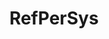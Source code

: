 ---
description: "RefPerSys (see http://refpersys.org/ ...) is an open source symbolic\
  \ artificial intelligence project (GPLv3+ licensed), for GNU/Linux only (actually\
  \ computers running some GNU/Linux system with a x86-64 processor) This is work\
  \ in progress... It should become a declarative programming language, some kind\
  \ of sophisticated expert system shell.\r\n\r\nRefPerSys is an acronym for REFlexive\
  \ PERsistent SYStem.\r\n\r\nIt is REFlexive, since the software should be capable\
  \ of introspection (with the help of the libbacktrace library)\r\n\r\nIt is PERsistent,\
  \ since the system is dumping most of its state at exit time, either in textual\
  \ files or in databases. At startup time, the memory heap is reloaded from that\
  \ state stored on disk.\r\n\r\nHence, in normal operation, the RefPerSys system\
  \ is continuously and organically growing.\r\n\r\nIt is a software SYStem, and a\
  \ dynamic one, since the system is generating more and more of its C++ source code.\
  \ The long term goal is of course to generate all the C++ source code of the system\
  \ from the persistent data.\r\n\r\nA major inspiration is the work of the late Jacques\
  \ Pitrat (1934-oct.2019). See e.g. his blog on http://bootstrappingartificialintelligence.fr/WordPress3/"
layout: stand
logo: stands/refpersys/logo.png
new_this_year: This is the first submission to FosDem about RefPerSys. I (Basile)
  did attend FosDem in 2015, to present there https://archive.fosdem.org/2015/schedule/event/gcc_melt/
showcase: "A major idea of RefPerSys is its development model: it is hoped that more\
  \ and more C++ code would be generated by RefPerSys itself (at dump time), and less\
  \ and less hand-written code in C++ will remain in the system.\r\n\r\nAn important\
  \ long term goal (which will take years) is to generate most, and ideally all, the\
  \ C++ code of RefPerSys at dump time. If possible, even to generate the shell scripts\
  \ (etc...) to build the executable of RefPerSys from that C++ code."
themes:
- Programming languages
title: RefPerSys
website: http://refpersys.org/
show_on_overview: true
chatroom: refpersys
---